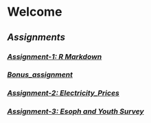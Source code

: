 # **Welcome**
## *Assignments*
### *[Assignment-1: R Markdown](assignment_1_rmarkdown.html)*
### *[Bonus_assignment](bonus_assignment.html)*
### *[Assignment-2: Electricity_Prices](Assignment2-Electricity_Prices.html)*
### *[Assignment-3: Esoph and Youth Survey](Assignment3_Esoph_Youth_Survey.html)*
